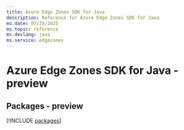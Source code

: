 ```yaml
---
title: Azure Edge Zones SDK for Java
description: Reference for Azure Edge Zones SDK for Java
ms.date: 07/25/2025
ms.topic: reference
ms.devlang: java
ms.service: edgezones
---
```

# Azure Edge Zones SDK for Java - preview
## Packages - preview
[!INCLUDE [packages](edge-zones-index.md)]